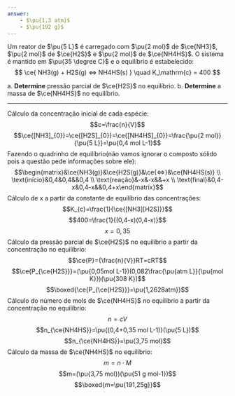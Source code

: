 ```yaml
---
answer:
    - $\pu{1,3 atm}$
    - $\pu{192 g}$
---
```



Um reator de $\pu{5 L}$ é carregado com $\pu{2 mol}$ de $\ce{NH3}$, $\pu{2 mol}$ de $\ce{H2S}$ e $\pu{2 mol}$ de $\ce{NH4HS}$. O sistema é mantido em $\pu{35 \degree C}$ e o equilíbrio é estabelecido:
$$
    \ce{ NH3(g) + H2S(g) <=> NH4HS(s) } \quad K_\mathrm{c} = 400
$$

a. **Determine** pressão parcial de $\ce{H2S}$ no equilíbrio.
b. **Determine** a massa de $\ce{NH4HS}$ no equilíbrio.

---

Cálculo da concentração inicial de cada espécie:
$$c=\frac{n}{V}$$
$$\ce{[NH3]_{0}}=\ce{[H2S]_{0}}=\ce{[NH4HS]_{0}}=\frac{\pu{2 mol}}{\pu{5 L}}=\pu{0,4 mol L-1}$$
Fazendo o quadrinho de equilíbrio(não vamos ignorar o composto sólido pois a questão pede informações sobre ele):
$$\begin{matrix}&\ce{NH3(g)}&\ce{H2S(g)}&\ce{<=>}&\ce{NH4HS(s)} \\ \text{início}&0,4&0,4&&0,4 \\ \text{reação}&-x&-x&&+x \\ \text{final}&0,4-x&0,4-x&&0,4+x\end{matrix}$$
Cálculo de x a partir da constante de equilíbrio das concentrações:
$$K_{c}=\frac{1}{\ce{[NH3][H2S]}}$$
$$400=\frac{1}{(0,4-x)(0,4-x)}$$
$$x=0,35$$
Cálculo da pressão parcial de $\ce{H2S}$ no equilíbrio a partir da concentração no equilíbrio:
$$\ce{P}={\frac{n}{V}}RT=cRT$$
$$\ce{P_{\ce{H2S}}}=(\pu{0,05mol L-1})(0,082\frac{\pu{atm L}}{\pu{mol K}})(\pu{308 K})$$
$$\boxed{\ce{P_{\ce{H2S}}}=\pu{1,2628atm}}$$
Cálculo do número de mols de $\ce{NH4HS}$ no equilíbrio a partir da concentração no equilíbrio:
$$n=c V$$
$$n_{\ce{NH4HS}}=\pu{(0,4+0,35 mol L-1)}(\pu{5 L})$$
$$n_{\ce{NH4HS}}=\pu{3,75 mol}$$
Cálculo da massa de $\ce{NH4HS}$ no equilíbrio:
$$m=n \cdot M$$
$$m=(\pu{3,75 mol})(\pu{51 g mol-1})$$
$$\boxed{m=\pu{191,25g}}$$

